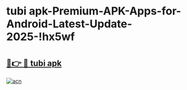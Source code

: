 # tubi apk-Premium-APK-Apps-for-Android-Latest-Update-2025-!hx5wf

# <h2><a href="https://googleone.com">🔗👉 🔴 tubi apk</a></h2>

[![acn](https://github.com/user-attachments/assets/0f9c940e-d8b0-45ae-aac7-cd30a18b3e1c)](https://googleone.com)

